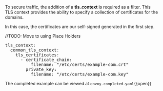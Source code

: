 To secure traffic, the addition of a **tls_context** is required as a filter. This TLS context provides the ability to specify a collection of certificates for the domains. 

In this case, the certificates are our self-signed generated in the first step. 

//TODO: Move to using Place Holders
<pre>
tls_context:
  common_tls_context:
    tls_certificates:
      - certificate_chain:
          filename: "/etc/certs/example-com.crt"
        private_key:
          filename: "/etc/certs/example-com.key"
</pre>

The completed example can be viewed at `envoy-completed.yaml`{{open}}